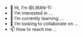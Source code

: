 - 👋 Hi, I’m @LIRAN-TI
- 👀 I’m interested in ...
- 🌱 I’m currently learning ...
- 💞️ I’m looking to collaborate on ...
- 📫 How to reach me ...

<!---
LIRAN-TI/LIRAN-TI is a ✨ special ✨ repository because its `README.md` (this file) appears on your GitHub profile.
You can click the Preview link to take a look at your changes.
--->
